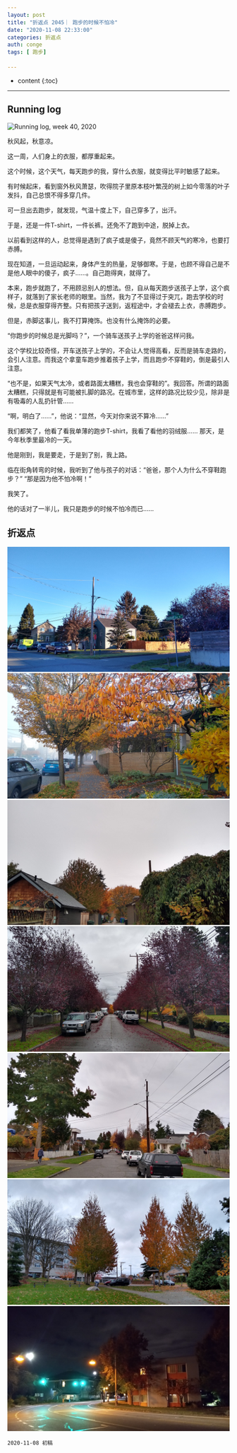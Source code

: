 ```yaml
---
layout: post
title: "折返点 2045｜ 跑步的时候不怕冷"
date: "2020-11-08 22:33:00"
categories: 折返点
auth: conge
tags: [ 跑步]

---
```

* content
{:toc}


----

## Running log

![Running log, week 40, 2020](../assets/images/折返点/2020_wk43.png)

秋风起，秋意凉。

这一周，人们身上的衣服，都厚重起来。

这个时候，这个天气，每天跑步的我，穿什么衣服，就变得比平时敏感了起来。

有时候起床，看到窗外秋风萧瑟，吹得院子里原本枝叶繁茂的树上如今零落的叶子发抖，自己总恨不得多穿几件。

可一旦出去跑步，就发现，气温十度上下，自己穿多了，出汗。

于是，还是一件T-shirt，一件长裤。还免不了跑到中途，脱掉上衣。

以前看到这样的人，总觉得是遇到了疯子或是傻子，竟然不顾天气的寒冷，也要打赤膊。

现在知道，一旦运动起来，身体产生的热量，足够御寒。于是，也顾不得自己是不是他人眼中的傻子，疯子……。自己跑得爽，就得了。




本来，跑步就跑了，不用顾忌别人的想法。但，自从每天跑步送孩子上学，这个疯样子，就落到了家长老师的眼里。当然，我为了不显得过于突兀，跑去学校的时候，总是衣服穿得齐整。只有把孩子送到，返程途中，才会褪去上衣，赤膊跑步。

但是，赤脚这事儿，我不打算掩饰。也没有什么掩饰的必要。

“你跑步的时候总是光脚吗？”，一个骑车送孩子上学的爸爸这样问我。

这个学校比较奇怪，开车送孩子上学的，不会让人觉得高看，反而是骑车走路的，会引人注意。而我这个拿童车跑步推着孩子上学，而且跑步不穿鞋的，倒是最引人注意。

“也不是，如果天气太冷，或者路面太糟糕，我也会穿鞋的”。我回答。所谓的路面太糟糕，只得就是有可能被扎脚的路况。在城市里，这样的路况比较少见，除非是有吸毒的人乱扔针管……

“啊，明白了……”，他说：“显然，今天对你来说不算冷……”

我们都笑了，他看了看我单薄的跑步T-shirt，我看了看他的羽绒服…… 那天，是今年秋季里最冷的一天。

他是刚到，我是要走，于是到了别，我上路。

临在街角转弯的时候，我听到了他与孩子的对话：“爸爸，那个人为什么不穿鞋跑步？” “那是因为他不怕冷啊！”

我笑了。

他的话对了一半儿，我只是跑步的时候不怕冷而已……

## 折返点

![20201101.jpg](/assets/images/折返点/20201101.jpg)  
![20201102.jpg](/assets/images/折返点/20201102.jpg)  
![20201103.jpg](/assets/images/折返点/20201103.jpg)  
![20201104.jpg](/assets/images/折返点/20201104.jpg)  
![20201105.jpg](/assets/images/折返点/20201105.jpg)  
![20201106.jpg](/assets/images/折返点/20201106.jpg)  
![20201107.jpg](/assets/images/折返点/20201107.jpg)

```
2020-11-08 初稿
```


